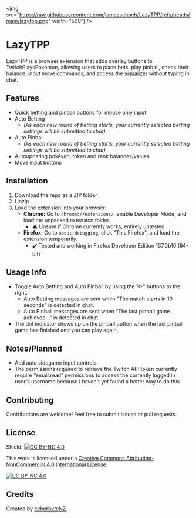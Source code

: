 
<img src="https://raw.githubusercontent.com/jamesschoch/LazyTPP/refs/heads/main/lazytpp.png" width="500") />

# LazyTPP

LazyTPP is a browser extension that adds overlay buttons to TwitchPlaysPokémon, allowing users to place bets, play pinball, check their balance, input move commands, and access the [visualizer](https://tppvisualizer.web.app/) without typing in chat.

## Features
- Quick betting and pinball buttons for mouse only input
- Auto Betting
	- *(As each new round of betting starts, your currently selected betting settings will be submitted to chat)*
- Auto Pinball
	- *(As each new round of betting starts, your currently selected betting settings will be submitted to chat)*
- Autoupdating pokéyen, token and rank balances/values
- Move input buttons

## Installation
1. Download the repo as a ZIP folder
2. Unzip
3. Load the extension into your browser:
   - **Chrome:** Go to `chrome://extensions/`, enable Developer Mode, and load the unpacked extension folder.
	   - ⚠️ Unsure if Chrome currently works, entirely untested
   - **Firefox:** Go to `about:debugging`, click "This Firefox", and load the extension temporarily.
	   - ✔️ Tested and working in Firefox Developer Edition 137.0b10 (64-bit)

## Usage Info
- Toggle Auto Betting and Auto Pinball by using the "⟳" buttons to the right.
	- Auto Betting messages are sent when "The match starts in 10 seconds" is detected in chat.
	- Auto Pinball messages are sent when "The last pinball game achieved..." is detected in chat.
- The dot indicator shows up on the pinball button when the last pinball game has finished and you can play again. 

## Notes/Planned
- Add auto sidegame input controls
- The permissions required to retrieve the Twitch API token currently require "email:read" permissions to access the currently logged in user's username because I haven't yet found a better way to do this

## Contributing
Contributions are welcome! Feel free to submit issues or pull requests.

## License
Shield: [![CC BY-NC 4.0][cc-by-nc-shield]][cc-by-nc]

This work is licensed under a
[Creative Commons Attribution-NonCommercial 4.0 International License][cc-by-nc].

[![CC BY-NC 4.0][cc-by-nc-image]][cc-by-nc]

[cc-by-nc]: https://creativecommons.org/licenses/by-nc/4.0/
[cc-by-nc-image]: https://licensebuttons.net/l/by-nc/4.0/88x31.png
[cc-by-nc-shield]: https://img.shields.io/badge/License-CC%20BY--NC%204.0-lightgrey.svg

## Credits
Created by [cyberbyteNZ](https://github.com/jamesschoch).
